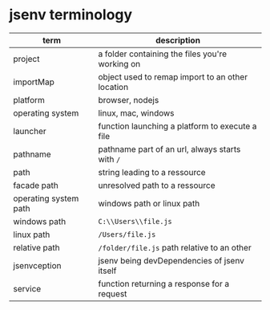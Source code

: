 # jsenv terminology

| term                  | description                                      |
| --------------------- | ------------------------------------------------ |
| project               | a folder containing the files you're working on  |
| importMap             | object used to remap import to an other location |
| platform              | browser, nodejs                                  |
| operating system      | linux, mac, windows                              |
| launcher              | function launching a platform to execute a file  |
| pathname              | pathname part of an url, always starts with `/`  |
| path                  | string leading to a ressource                    |
| facade path           | unresolved path to a ressource                   |
| operating system path | windows path or linux path                       |
| windows path          | `C:\\Users\\file.js`                             |
| linux path            | `/Users/file.js`                                 |
| relative path         | `/folder/file.js` path relative to an other      |
| jsenvception          | jsenv being devDependencies of jsenv itself      |
| service               | function returning a response for a request      |

